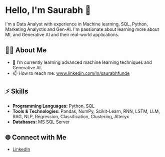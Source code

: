 # Hello, I'm Saurabh 👋

I'm a Data Analyst with experience in Machine learning, SQL,  Python, Marketing Analyctis and Gen-AI. I'm passionate about learning more about ML and Generative AI and their real-world applications.

## 🧑‍💻 About Me
- 🌱 I’m currently learning advanced machine learning techniques and Generative AI.
- 📫 How to reach me: www.linkedin.com/in/saurabhfunde

## ⚡ Skills
- **Programming Languages:** Python, SQL
- **Tools & Technologies:** Pandas, NumPy, Scikit-Learn, RNN, LSTM, LLM, RAG, NLP, Regression, Classification, Clustering, Alteryx
- **Databases:** MS SQL Server

## 🌐 Connect with Me
- [LinkedIn](www.linkedin.com/in/saurabhfunde)

